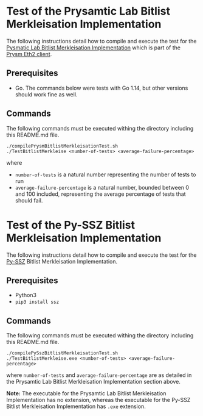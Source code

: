 # Test of the Prysamtic Lab Bitlist Merkleisation Implementation
The following instructions detail how to compile and execute the test for the [Pysmatic Lab Bitlist Merkleisation Implementation](https://github.com/prysmaticlabs/go-ssz/blob/master/types/bitlist.go) which is part of the [Prysm Eth2 client](https://github.com/prysmaticlabs/prysm).

## Prerequisites
- Go. The commands below were tests with Go 1.14, but other versions should work fine as well.

## Commands

The following commands must be executed withing the directory including this README.md file.
```
./compilePrysmBitlistMerkleisationTest.sh 
./TestBitlistMerkleise <number-of-tests> <average-failure-percentage>
```
where
- `number-of-tests` is a natural number representing the number of tests to run
- `average-failure-percentage` is a natural number, bounded between 0 and 100 included, representing the average percentage of tests that should fail.

# Test of the Py-SSZ Bitlist Merkleisation Implementation
The following instructions detail how to compile and execute the test for the [Py-SSZ](https://github.com/ethereum/py-ssz) Bitlist Merkleisation Implementation.

## Prerequisites
- Python3
- `pip3 install ssz`

## Commands

The following commands must be executed withing the directory including this README.md file.
```
./compilePySszBitlistMerkleisationTest.sh
./TestBitlistMerkleise.exe <number-of-tests> <average-failure-percentage>
```
where `number-of-tests` and `average-failure-percentage` are as detailed in the Prysamtic Lab Bitlist Merkleisation Implementation section above.

**Note:** The executable for the Prysamtic Lab Bitlist Merkleisation Implementation has no extension, whereas the executable for the Py-SSZ Bitlist Merkleisation Implementation has `.exe` extension.
